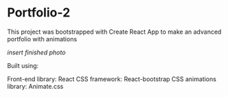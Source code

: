 # Portfolio-2

This project was bootstrapped with Create React App to make an advanced portfolio with animations

_insert finished photo_

Built using:

Front-end library: React
CSS framework: React-bootstrap
CSS animations library: Animate.css
